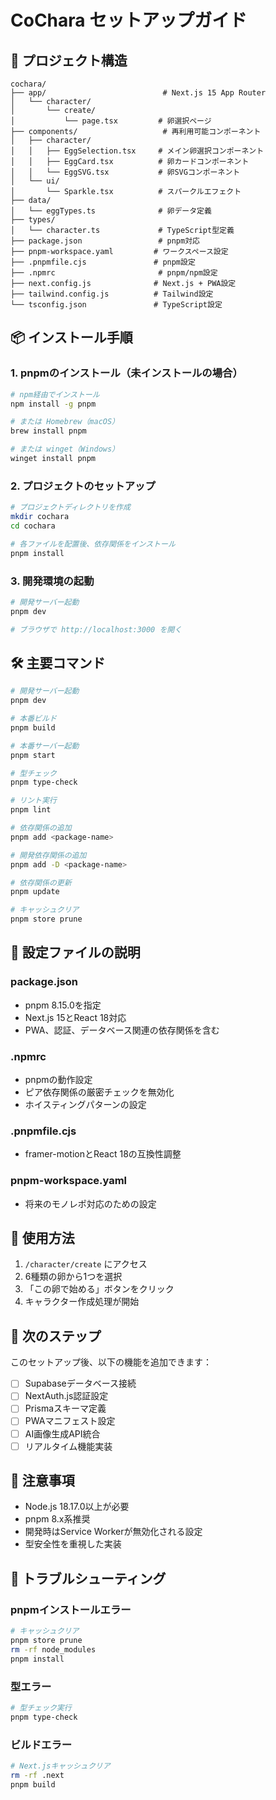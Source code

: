 # CoChara セットアップガイド

## 🚀 プロジェクト構造

```
cochara/
├── app/                          # Next.js 15 App Router
│   └── character/
│       └── create/
│           └── page.tsx         # 卵選択ページ
├── components/                   # 再利用可能コンポーネント
│   ├── character/
│   │   ├── EggSelection.tsx     # メイン卵選択コンポーネント
│   │   ├── EggCard.tsx          # 卵カードコンポーネント
│   │   └── EggSVG.tsx           # 卵SVGコンポーネント
│   └── ui/
│       └── Sparkle.tsx          # スパークルエフェクト
├── data/
│   └── eggTypes.ts              # 卵データ定義
├── types/
│   └── character.ts             # TypeScript型定義
├── package.json                 # pnpm対応
├── pnpm-workspace.yaml         # ワークスペース設定
├── .pnpmfile.cjs               # pnpm設定
├── .npmrc                       # pnpm/npm設定
├── next.config.js              # Next.js + PWA設定
├── tailwind.config.js          # Tailwind設定
└── tsconfig.json               # TypeScript設定
```

## 📦 インストール手順

### 1. pnpmのインストール（未インストールの場合）

```bash
# npm経由でインストール
npm install -g pnpm

# または Homebrew（macOS）
brew install pnpm

# または winget（Windows）
winget install pnpm
```

### 2. プロジェクトのセットアップ

```bash
# プロジェクトディレクトリを作成
mkdir cochara
cd cochara

# 各ファイルを配置後、依存関係をインストール
pnpm install
```

### 3. 開発環境の起動

```bash
# 開発サーバー起動
pnpm dev

# ブラウザで http://localhost:3000 を開く
```

## 🛠️ 主要コマンド

```bash
# 開発サーバー起動
pnpm dev

# 本番ビルド
pnpm build

# 本番サーバー起動
pnpm start

# 型チェック
pnpm type-check

# リント実行
pnpm lint

# 依存関係の追加
pnpm add <package-name>

# 開発依存関係の追加
pnpm add -D <package-name>

# 依存関係の更新
pnpm update

# キャッシュクリア
pnpm store prune
```

## 🔧 設定ファイルの説明

### package.json
- pnpm 8.15.0を指定
- Next.js 15とReact 18対応
- PWA、認証、データベース関連の依存関係を含む

### .npmrc
- pnpmの動作設定
- ピア依存関係の厳密チェックを無効化
- ホイスティングパターンの設定

### .pnpmfile.cjs
- framer-motionとReact 18の互換性調整

### pnpm-workspace.yaml
- 将来のモノレポ対応のための設定

## 🎯 使用方法

1. `/character/create` にアクセス
2. 6種類の卵から1つを選択
3. 「この卵で始める」ボタンをクリック
4. キャラクター作成処理が開始

## 🔄 次のステップ

このセットアップ後、以下の機能を追加できます：

- [ ] Supabaseデータベース接続
- [ ] NextAuth.js認証設定
- [ ] Prismaスキーマ定義
- [ ] PWAマニフェスト設定
- [ ] AI画像生成API統合
- [ ] リアルタイム機能実装

## 📝 注意事項

- Node.js 18.17.0以上が必要
- pnpm 8.x系推奨
- 開発時はService Workerが無効化される設定
- 型安全性を重視した実装

## 🐛 トラブルシューティング

### pnpmインストールエラー
```bash
# キャッシュクリア
pnpm store prune
rm -rf node_modules
pnpm install
```

### 型エラー
```bash
# 型チェック実行
pnpm type-check
```

### ビルドエラー
```bash
# Next.jsキャッシュクリア
rm -rf .next
pnpm build
```